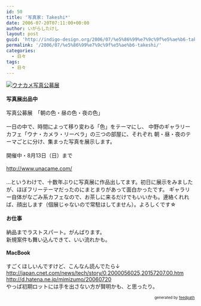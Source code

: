 ```yaml
---
id: 50
title: '写真家: Takeshi*'
date: 2006-07-20T07:11:00+00:00
author: いがらしたけし
layout: post
guid: 'http://indigo-design.org/2006/07/%e5%86%99%e7%9c%9f%e5%ae%b6-takeshi/'
permalink: '/2006/07/%e5%86%99%e7%9c%9f%e5%ae%b6-takeshi/'
categories:
  - 日々
tags:
  - 日々
---
```

<a href="http://blog-imgs-29.fc2.com/a/r/m/armadillo75/07180001.jpg" target="_blank"><img src="http://blog-imgs-29.fc2.com/a/r/m/armadillo75/07180001s.jpg" alt="ウナカメ写真公募展" border="0"></a><br />
<strong><br />写真展出品中</strong>
<br />
<br />写真公募展　「朝の色・昼の色・夜の色」
<br />
<br />一日の中で、時間によって移り変わる「色」をテーマにし、 中野のギャラリーカフェ「ウナ・カメラ・リーベラ」の三つの部屋に、それぞれ 朝・昼・夜のテーマごとに分け、集まった写真を展示します。
<br />
<br />開催中・8月13日（日）まで
<br />
<br /><a href="http://www.unacame.com/" target="_blank">http://www.unacame.com/</a>
<br />
<br />…というわけで、十数年ぶりに写真展に作品出してます。初日に展示をみましたが、ほぼフリーテーマだったのにまとまりがあって面白かったです。
ギャラリー自体がなごみ系カフェなので、お茶しに来るだけでもいいかも。連絡くれれば、顔出します（個展じゃないので常駐はしてません）。よろしくです☆
<br />
<br /><strong>お仕事</strong>
<br />
<br />納品までラストスパート。がんばります。
<br />新規案件も舞い込んできて、いい流れかも。
<br />
<br /><strong>MacBook</strong>
<br />
<br />すごくほしいんですけど、こんなん読んでたら↓
<br /><a href="http://japan.cnet.com/news/tech/story/0,2000056025,20157207,00.htm" target="_blank">http://japan.cnet.com/news/tech/story/0,2000056025,20157207,00.htm</a>
<br /><a href="http://d.hatena.ne.jp/mimizumo/20060720" target="_blank">http://d.hatena.ne.jp/mimizumo/20060720</a>
<br />やっぱ初期ロットには手を出さない方が賢明かも、と思ったり。
<div style="text-align: right;font-size: 10px">
&nbsp;&nbsp;<span>generated by <a href="http://feedpath.jp">feedpath</a></span>
</div>